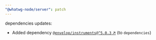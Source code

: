 ```yaml
---
"@whatwg-node/server": patch
---
```

dependencies updates:
  - Added dependency [`@envelop/instruments@^5.0.3` ↗︎](https://www.npmjs.com/package/@envelop/instruments/v/5.0.3) (to `dependencies`)
